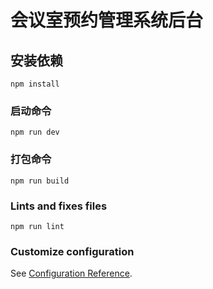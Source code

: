 # 会议室预约管理系统后台

## 安装依赖
```
npm install
```

### 启动命令
```
npm run dev
```

### 打包命令
```
npm run build
```

### Lints and fixes files
```
npm run lint
```

### Customize configuration
See [Configuration Reference](https://cli.vuejs.org/config/).
